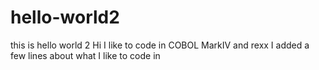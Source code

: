 # hello-world2
this is hello world 2
Hi I like to code in COBOL MarkIV and rexx
I added a few lines about what I like to code in
